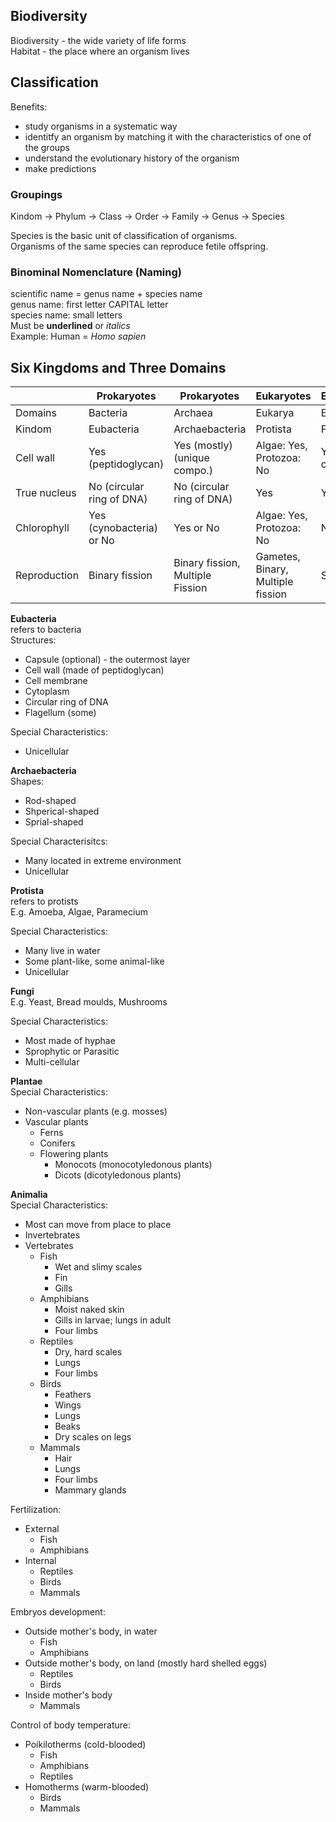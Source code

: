 ## Biodiversity
Biodiversity - the wide variety of life forms  
Habitat - the place where an organism lives 

## Classification
Benefits:
- study organisms in a systematic way
- identitfy an organism by matching it with the characteristics of one of the groups
- understand the evolutionary history of the organism
- make predictions

### Groupings 
Kindom -> Phylum -> Class -> Order -> Family -> Genus -> Species  

Species is the basic unit of classification of organisms.  
Organisms of the same species can reproduce fetile offspring.  

### Binominal Nomenclature (Naming)
scientific name = genus name + species name  
genus name: first letter CAPITAL letter  
species name: small letters  
Must be __underlined__ or _italics_  
Example: Human = _Homo sapien_

## Six Kingdoms and Three Domains
<empty/> | Prokaryotes | Prokaryotes | Eukaryotes | Eukaryotes | Eukaryotes | Eukaryotes
| - | - | - | - | - | - | - |
Domains | Bacteria | Archaea | Eukarya | Eukarya | Eukarya | Eukarya
Kindom | Eubacteria | Archaebacteria | Protista | Fungi | Plantae | Animalia
Cell wall | Yes (peptidoglycan) | Yes (mostly) (unique compo.) | Algae: Yes, Protozoa: No | Yes (no cellulose) | Yes | No
True nucleus | No (circular ring of DNA) | No (circular ring of DNA) | Yes | Yes | Yes | Yes
Chlorophyll | Yes (cynobacteria) or No | Yes or No | Algae: Yes, Protozoa: No | No | Yes | No
Reproduction | Binary fission | Binary fission, Multiple Fission | Gametes, Binary, Multiple fission | Spores | Asexual & Sexual repro. | Sexual repro.

**Eubacteria**  
refers to bacteria  
Structures:
- Capsule (optional) - the outermost layer
- Cell wall (made of peptidoglycan)
- Cell membrane
- Cytoplasm
- Circular ring of DNA
- Flagellum (some)  

Special Characteristics:
- Unicellular

**Archaebacteria**   
Shapes:
- Rod-shaped
- Shperical-shaped
- Sprial-shaped  

Special Characterisitcs:  
- Many located in extreme environment
- Unicellular  

**Protista**  
refers to protists  
E.g. Amoeba, Algae, Paramecium  

Special Characteristics:
- Many live in water
- Some plant-like, some animal-like
- Unicellular

**Fungi**  
E.g. Yeast, Bread moulds, Mushrooms  

Special Characteristics:
- Most made of hyphae
- Sprophytic or Parasitic
- Multi-cellular

**Plantae**  
Special Characteristics:  
- Non-vascular plants (e.g. mosses)
- Vascular plants
	- Ferns
	- Conifers
	- Flowering plants
		- Monocots (monocotyledonous plants)
		- Dicots (dicotyledonous plants)

**Animalia**  
Special Characteristics:
- Most can move from place to place
- Invertebrates
- Vertebrates
	- Fish
		- Wet and slimy scales
		- Fin
		- Gills
	- Amphibians
		- Moist naked skin
		- Gills in larvae; lungs in adult
		- Four limbs
	- Reptiles
		- Dry, hard scales
		- Lungs
		- Four limbs
	- Birds
		- Feathers
		- Wings
		- Lungs
		- Beaks
		- Dry scales on legs
	- Mammals
		- Hair
		- Lungs
		- Four limbs
		- Mammary glands

Fertilization:
- External
	- Fish
	- Amphibians
- Internal
	- Reptiles
	- Birds
	- Mammals

Embryos development:
- Outside mother's body, in water
	- Fish
	- Amphibians
- Outside mother's body, on land (mostly hard shelled eggs)
	- Reptiles
	- Birds
- Inside mother's body
	- Mammals

Control of body temperature:
- Poikilotherms (cold-blooded)
	- Fish
	- Amphibians
	- Reptiles
- Homotherms (warm-blooded)
	- Birds
	- Mammals
